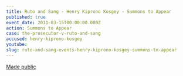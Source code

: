 ```yaml
---
title: Ruto and Sang - Henry Kiprono Kosgey - Summons to Appear
published: true
event_date: 2011-03-15T00:00:00.000Z
action: Summons to Appear
case: the-prosecutor-v-ruto-and-sang
accused: henry-kiprono-kosgey
youtube:
slug: ruto-and-sang-events-henry-kiprono-kosgey-summons-to-appear
---
```



[Made public](https://www.icc-cpi.int/Pages/record.aspx?docNo=ICC-01/09-02/11-01)